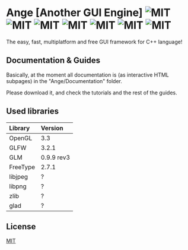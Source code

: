 # Ange [Another GUI Engine] ![MIT](https://img.shields.io/badge/Version-0.1-brightgreen.svg) ![MIT](https://img.shields.io/badge/Build-Passed-brightgreen.svg) ![MIT](https://img.shields.io/badge/Platform-Windows-blue.svg) ![MIT](https://img.shields.io/badge/Platform-Linux-blue.svg) ![MIT](https://img.shields.io/badge/Compiler-MSVC-blue.svg) ![MIT](https://img.shields.io/badge/Compiler-GCC-blue.svg) ![MIT](https://img.shields.io/badge/Compiler-CLANG-blue.svg)


The easy, fast, multiplatform and free GUI framework for C++ language!

## Documentation & Guides

Basically, at the moment all documentation is (as interactive HTML subpages) in the "Ange/Documentation" folder.


Please download it, and check the tutorials and the rest of the guides.

## Used libraries
| Library  | Version |
|:--------------|:------------|
| OpenGL      | 3.3 |
| GLFW      | 3.2.1 |
| GLM      | 0.9.9 rev3 |
| FreeType      | 2.7.1 |
| libjpeg      | ? |
| libpng      | ? |
| zlib      | ? |
| glad      | ? |

## License
[MIT](https://choosealicense.com/licenses/mit/)
